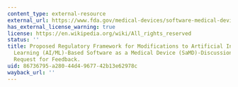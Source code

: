 ```yaml
---
content_type: external-resource
external_url: https://www.fda.gov/medical-devices/software-medical-device-samd/artificial-intelligence-and-machine-learning-software-medical-device
has_external_license_warning: true
license: https://en.wikipedia.org/wiki/All_rights_reserved
status: ''
title: Proposed Regulatory Framework for Modifications to Artificial Intelligence/Machine
  Learning (AI/ML)-Based Software as a Medical Device (SaMD)-Discussion Paper and
  Request for Feedback.
uid: 86736795-a280-44d4-9677-42b13e62978c
wayback_url: ''
---
```

